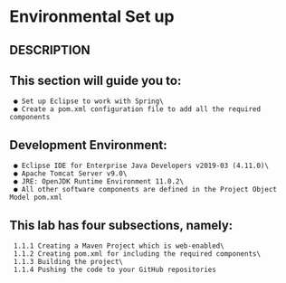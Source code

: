 # Environmental Set up
## DESCRIPTION

## This section will guide you to:

     ● Set up Eclipse to work with Spring\
     ● Create a pom.xml configuration file to add all the required components

## Development Environment:

     ● Eclipse IDE for Enterprise Java Developers v2019-03 (4.11.0)\
     ● Apache Tomcat Server v9.0\
     ● JRE: OpenJDK Runtime Environment 11.0.2\
     ● All other software components are defined in the Project Object Model pom.xml

## This lab has four subsections, namely:

     1.1.1 Creating a Maven Project which is web-enabled\
     1.1.2 Creating pom.xml for including the required components\
     1.1.3 Building the project\
     1.1.4 Pushing the code to your GitHub repositories
